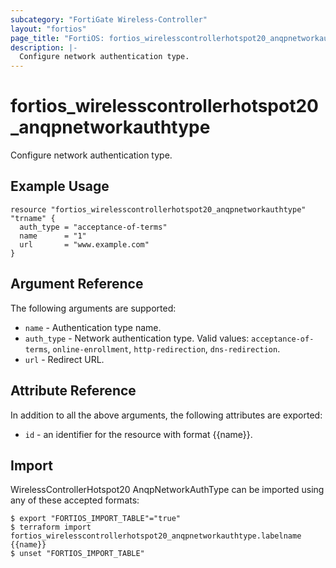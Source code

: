 ```yaml
---
subcategory: "FortiGate Wireless-Controller"
layout: "fortios"
page_title: "FortiOS: fortios_wirelesscontrollerhotspot20_anqpnetworkauthtype"
description: |-
  Configure network authentication type.
---
```


# fortios_wirelesscontrollerhotspot20_anqpnetworkauthtype
Configure network authentication type.

## Example Usage

```hcl
resource "fortios_wirelesscontrollerhotspot20_anqpnetworkauthtype" "trname" {
  auth_type = "acceptance-of-terms"
  name      = "1"
  url       = "www.example.com"
}
```

## Argument Reference

The following arguments are supported:

* `name` - Authentication type name.
* `auth_type` - Network authentication type. Valid values: `acceptance-of-terms`, `online-enrollment`, `http-redirection`, `dns-redirection`.
* `url` - Redirect URL.


## Attribute Reference

In addition to all the above arguments, the following attributes are exported:
* `id` - an identifier for the resource with format {{name}}.

## Import

WirelessControllerHotspot20 AnqpNetworkAuthType can be imported using any of these accepted formats:
```
$ export "FORTIOS_IMPORT_TABLE"="true"
$ terraform import fortios_wirelesscontrollerhotspot20_anqpnetworkauthtype.labelname {{name}}
$ unset "FORTIOS_IMPORT_TABLE"
```
